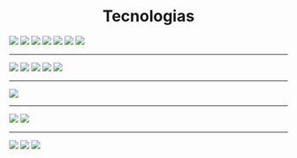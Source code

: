 <h1 align="center">Tecnologias</h1>
<div>
  <img src="https://skillicons.dev/icons?i=html"/>
  <img src="https://skillicons.dev/icons?i=css"/>
  <img src="https://skillicons.dev/icons?i=js"/>
  <img src="https://skillicons.dev/icons?i=express"/>
  <img src="https://skillicons.dev/icons?i=pug"/>
  <img src="https://skillicons.dev/icons?i=bootstrap"/>
  <img src="https://skillicons.dev/icons?i=react"/>
  <hr/>
  <img src="https://skillicons.dev/icons?i=cs"/>
  <img src="https://skillicons.dev/icons?i=dotnet"/>
  <img src="https://skillicons.dev/icons?i=nodejs"/>
  <img src="https://skillicons.dev/icons?i=mysql"/>
  <img src="https://skillicons.dev/icons?i=postman"/>
  <hr/>
  <img src="https://skillicons.dev/icons?i=java"/>
  <hr/>
  <img src="(https://skillicons.dev/icons?i=github"/>
  <img src="(https://skillicons.dev/icons?i=git"/>
  <hr/>
  <img src="(https://skillicons.dev/icons?i=windows"/>
  <img src="(https://skillicons.dev/icons?i=vscode"/>
  <img src="(https://skillicons.dev/icons?i=androidstudio"/>
</div>


<!--
**NelsonValentinGarroDadan/NelsonValentinGarroDadan** is a ✨ _special_ ✨ repository because its `README.md` (this file) appears on your GitHub profile.

Here are some ideas to get you started:

- 🔭 I’m currently working on ...
- 🌱 I’m currently learning ...
- 👯 I’m looking to collaborate on ...
- 🤔 I’m looking for help with ...
- 💬 Ask me about ...
- 📫 How to reach me: ...
- 😄 Pronouns: ...
- ⚡ Fun fact: ...
-->
